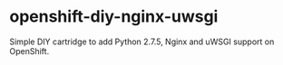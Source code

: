 openshift-diy-nginx-uwsgi
=========================

Simple DIY cartridge to add Python 2.7.5, Nginx and uWSGI support on OpenShift.
